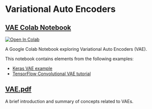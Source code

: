 # Variational Auto Encoders

## [VAE Colab Notebook](VAE.ipynb)

[![Open In Colab](https://colab.research.google.com/assets/colab-badge.svg)](https://colab.research.google.com/github/GioBonvi/MachineLearning/blob/main/VAE/VAE.ipynb)

A Google Colab Notebook exploring Variational Auto Encoders (VAE).

This notebook contains elements from the following examples:

- [Keras VAE example](https://keras.io/examples/generative/vae/)
- [TensorFlow Convolutional VAE tutorial](https://www.tensorflow.org/tutorials/generative/cvae)

## [VAE.pdf](VAE.pdf)

A brief introduction and summary of concepts related to VAEs.
